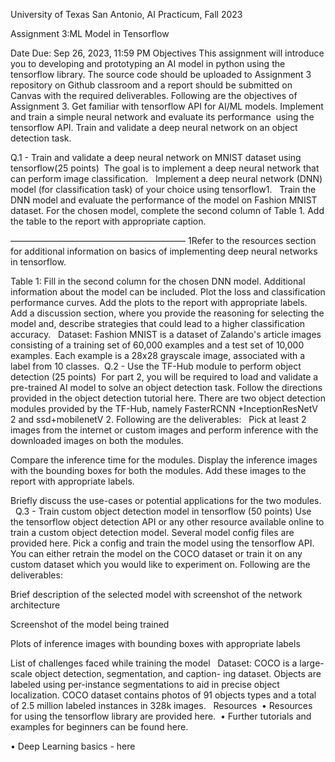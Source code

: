 University of Texas San Antonio, AI Practicum, Fall 2023
                                                                                                                                                 
Assignment 3:ML Model in Tensorflow 
                                                                    
Date Due: Sep 26, 2023, 11:59 PM 
Objectives 
This assignment will introduce you to developing and prototyping an AI model in python using the tensorflow library. The source code should be uploaded to Assignment 3 repository on Github classroom and a report should be submitted on Canvas with the required deliverables. Following are the objectives of Assignment 3. 
Get familiar with tensorflow API for AI/ML models. 
Implement and train a simple neural network and evaluate its performance  using the tensorflow API. 
Train and validate a deep neural network on an object detection task.

Q.1 - Train and validate a deep neural network on MNIST dataset using tensorflow(25 points) 
 The goal is to implement a deep neural network that can perform image classification.  
Implement a deep neural network (DNN) model (for classification task) of your choice using tensorflow1.  
Train the DNN model and evaluate the performance of the model on Fashion MNIST dataset. For the chosen model, complete the second column of Table 1. Add the table to the report with appropriate caption. 

———————————————————— 1Refer to the resources section for additional information on basics of implementing deep neural networks in tensorflow.   

Table 1: Fill in the second column for the chosen DNN model. Additional information about the model can be included. 
Plot the loss and classification performance curves. Add the plots to the report with appropriate labels. 
Add a discussion section, where you provide the reasoning for selecting the model and, describe strategies that could lead to a higher classification accuracy.  
Dataset: Fashion MNIST is a dataset of Zalando's article images consisting of a training set of 60,000 examples and a test set of 10,000 examples. Each example is a 28x28 grayscale image, associated with a label from 10 classes.
 Q.2 - Use the TF-Hub module to perform object detection (25 points) 
 For part 2, you will be required to load and validate a pre-trained AI model to solve an object detection task. Follow the directions provided in the object detection tutorial here. There are two object detection modules provided by the TF-Hub, namely FasterRCNN +InceptionResNetV 2 and ssd+mobilenetV 2. Following are the deliverables:  
Pick at least 2 images from the internet or custom images and perform inference with the downloaded images on both the modules. 

Compare the inference time for the modules. 
Display the inference images with the bounding boxes for both the modules. Add these images to the report with appropriate labels. 

Briefly discuss the use-cases or potential applications for the two modules.  
Q.3 - Train custom object detection model in tensorflow (50 points) 
Use the tensorflow object detection API or any other resource available online to train a custom object detection model. Several model config files are provided here. Pick a config and train the model using the tensorflow API. You can either retrain the model on the COCO dataset or train it on any custom dataset which you would like to experiment on. Following are the deliverables: 

Brief description of the selected model with screenshot of the network architecture 

Screenshot of the model being trained 

Plots of inference images with bounding boxes with appropriate labels 

List of challenges faced while training the model  
Dataset: COCO is a large-scale object detection, segmentation, and caption- ing dataset. Objects are labeled using per-instance segmentations to aid in precise object localization. COCO dataset contains photos of 91 objects types and a total of 2.5 million labeled instances in 328k images.  
Resources 
 • Resources for using the tensorflow library are provided here.
 • Further tutorials and examples for beginners can be found here. 

• Deep Learning basics - here  


